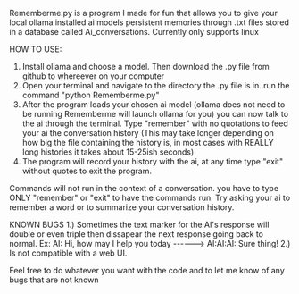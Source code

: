 Rememberme.py is a program I made for fun that allows you to give your local ollama installed ai models persistent memories through .txt files stored in a database called Ai_conversations. 
Currently only supports linux

HOW TO USE: 
1. Install ollama and choose a model. Then download the .py file from github to whereever on your computer
2. Open your terminal and navigate to the directory the .py file is in. run the command "python Rememberme.py"
3. After the program loads your chosen ai model (ollama does not need to be running Rememberme will launch ollama for you) you can now talk to the ai through the terminal. Type "remember" with no quotations to feed your ai the conversation history (This may take longer depending on how big the file containing the history is, in most cases with REALLY long histories it takes about 15-25ish seconds)
4. The program will record your history with the ai, at any time type "exit" without quotes to exit the program.

Commands will not run in the context of a conversation. you have to type ONLY "remember" or "exit" to have the commands run. Try asking your ai to remember a word or to summarize your conversation history.

KNOWN BUGS
1.) Sometimes the text marker for the AI's response will double or even triple then dissapear the next response going back to normal. 
Ex: AI: Hi, how may I help you today ------> AI:AI:AI: Sure thing! 
2.) Is not compatible with a web UI.

Feel free to do whatever you want with the code and to let me know of any bugs that are not known
